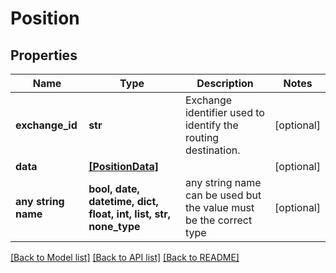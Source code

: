 # Position


## Properties
Name | Type | Description | Notes
------------ | ------------- | ------------- | -------------
**exchange_id** | **str** | Exchange identifier used to identify the routing destination. | [optional] 
**data** | [**[PositionData]**](PositionData.md) |  | [optional] 
**any string name** | **bool, date, datetime, dict, float, int, list, str, none_type** | any string name can be used but the value must be the correct type | [optional]

[[Back to Model list]](../README.md#documentation-for-models) [[Back to API list]](../README.md#documentation-for-api-endpoints) [[Back to README]](../README.md)


